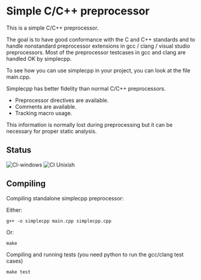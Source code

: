 # Simple C/C++ preprocessor

This is a simple C/C++ preprocessor.

The goal is to have good conformance with the C and C++ standards and to handle nonstandard preprocessor extensions in gcc / clang / visual studio preprocessors. Most of the preprocessor testcases in gcc and clang are handled OK by simplecpp.

To see how you can use simplecpp in your project, you can look at the file main.cpp.

Simplecpp has better fidelity than normal C/C++ preprocessors.
 * Preprocessor directives are available.
 * Comments are available.
 * Tracking macro usage.

This information is normally lost during preprocessing but it can be necessary for proper static analysis.

## Status
![CI-windows](https://github.com/danmar/simplecpp/workflows/CI-windows/badge.svg)
![CI Unixish](https://github.com/danmar/simplecpp/workflows/CI%20Unixish/badge.svg)


## Compiling

Compiling standalone simplecpp preprocessor:

Either:

    g++ -o simplecpp main.cpp simplecpp.cpp

Or:

    make


Compiling and running tests (you need python to run the gcc/clang test cases)

    make test

